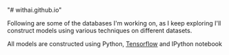 "# withai.github.io"

Following are some of the databases I'm working on, as I keep exploring I'll construct models using various techniques on different datasets.

All models are constructed using Python, [Tensorflow](https://www.tensorflow.org) and IPython notebook
